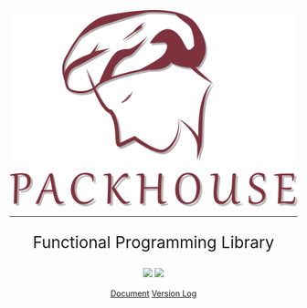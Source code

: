 <p align="center"><img src="./images/logo.png"></p>

--- 

<p align="center" style="font-size:2em">Functional Programming Library</p>
<p align="center">
    <a target="_blank" href="https://www.npmjs.com/package/packhouse"><img src="https://img.shields.io/npm/v/packhouse.svg"></a>
    <a target="_blank" href="https://github.com/KHC-ZhiHao/Packhouse"><img src="https://img.shields.io/github/stars/KHC-ZhiHao/Packhouse.svg?style=social"></a>
    <br><br>
    <a target="_blank" href="https://khc-zhihao.github.io/Packhouse/document/document.html" class="pk-btn">Document</a>
    <a target="_blank" href="https://khc-zhihao.github.io/Packhouse/document/version" class="pk-btn">Version Log</a>
</p>